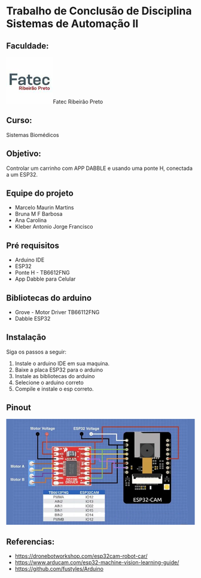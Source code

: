 # Trabalho de Conclusão de Disciplina Sistemas de Automação II

## Faculdade: 
<img src="https://github.com/marcelomaurin/FATEC_automacaoII/blob/main/imgs/fatecrp.jpeg">Fatec Ribeirão Preto
## Curso: 
Sistemas Biomédicos

## Objetivo:
Controlar um carrinho com APP DABBLE e usando uma ponte H, conectada a um ESP32.

## Equipe do projeto
- Marcelo Maurin Martins
- Bruna M F Barbosa
- Ana Carolina  
- Kleber Antonio Jorge Francisco

## Pré requisitos
- Arduino IDE
- ESP32
- Ponte H - TB6612FNG
- App Dabble para Celular

## Bibliotecas do arduino
- Grove - Motor Driver TB66112FNG
- Dabble ESP32 

## Instalação
Siga os passos a seguir:
1) Instale o arduino IDE em sua maquina.
2) Baixe a placa ESP32 para o arduino
3) Instale as bibliotecas do arduino
4) Selecione o arduino correto
5) Compile e instale o esp correto.

## Pinout
<img src="https://github.com/marcelomaurin/FATEC_automacaoII/blob/main/imgs/Esquematico.png?raw=true">

## Referencias:
- https://dronebotworkshop.com/esp32cam-robot-car/
- https://www.arducam.com/esp32-machine-vision-learning-guide/
- https://github.com/fustyles/Arduino
